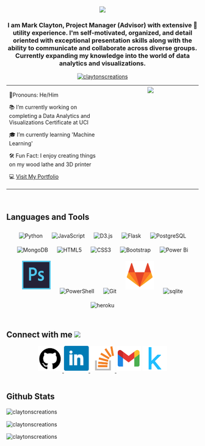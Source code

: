 <div align="center">
<img src="https://komarev.com/ghpvc/?username=claytonscreations&&style=flat-square" align="center" />
</div>  

### <div align="center">I am Mark Clayton, Project Manager (Advisor) with extensive 👷‍ utility experience. I'm self-motivated, organized, and detail oriented with exceptional presentation skills along with the ability to communicate and collaborate across diverse groups. Currently expanding my knowledge into the world of data analytics and visualizations. </div>  

<p align="center"> <a href="https://github.com/ryo-ma/github-profile-trophy"><img src="https://github-profile-trophy.vercel.app/?username=claytonscreations" alt="claytonscreations" /></a> </p>
  
<table><tr><td valign="top" width="50%">
  
👬Pronouns: He/Him  


📚 I’m currently working on completing a Data Analytics and Visualizations Certificate at UCI  
  

🎓 I’m currently learning 'Machine Learning'  
  

🛠️ Fun Fact: I enjoy creating things on my wood lathe and 3D printer  
  

💻 [Visit My Portfolio](https://claytonscreations.github.io/)  

</td><td valign="top" width="50%">

<div align="center">
<img src="https://rishavanand.github.io/static/images/greetings.gif" align="center" style="width: 100%" />
</div>  

</td></tr></table>  

<br/>  


## Languages and Tools  
<div align="center">  
<img style="margin: 10px" src="https://profilinator.rishav.dev/skills-assets/python-original.svg" alt="Python" height="75" />  
<img style="margin: 10px" src="https://profilinator.rishav.dev/skills-assets/javascript-original.svg" alt="JavaScript" height="75" />  
<img style="margin: 10px" src="https://profilinator.rishav.dev/skills-assets/d3js-original.svg" alt="D3.js" height="75" />  
<img style="margin: 10px" src="https://profilinator.rishav.dev/skills-assets/flask.png" alt="Flask" height="75" />  
<img style="margin: 10px" src="https://profilinator.rishav.dev/skills-assets/postgresql-original-wordmark.svg" alt="PostgreSQL" height="75" />  
<img style="margin: 10px" src="https://profilinator.rishav.dev/skills-assets/mongodb-original-wordmark.svg" alt="MongoDB" height="75" />  
<img style="margin: 10px" src="https://profilinator.rishav.dev/skills-assets/html5-original-wordmark.svg" alt="HTML5" height="75" />  
<img style="margin: 10px" src="https://profilinator.rishav.dev/skills-assets/css3-original-wordmark.svg" alt="CSS3" height="75" />  
<img style="margin: 10px" src="https://profilinator.rishav.dev/skills-assets/bootstrap-plain.svg" alt="Bootstrap" height="75" />  
<img style="margin: 10px" src="https://profilinator.rishav.dev/skills-assets/powerbi.png" alt="Power Bi" height="75" />  
<img style="margin: 10px" src="https://github.com/ClaytonsCreations/ClaytonsCreations/blob/main/github_icons/photoshop_icon.svg" alt="Photoshop" height="75" />  
<img style="margin: 10px" src="https://profilinator.rishav.dev/skills-assets/powershell.png" alt="PowerShell" height="75" />  
<img style="margin: 10px" src="https://profilinator.rishav.dev/skills-assets/git-scm-icon.svg" alt="Git" height="75" />  
<img style="margin: 10px" src="https://github.com/ClaytonsCreations/ClaytonsCreations/blob/main/github_icons/gitlab_logo_logos_icon.svg" alt="GitLab" height="75" /> 
<img style="margin: 10px" src="https://www.vectorlogo.zone/logos/sqlite/sqlite-icon.svg" alt="sqlite" height="75" /> 
<img style="margin: 10px" src="https://www.vectorlogo.zone/logos/heroku/heroku-icon.svg" alt="heroku" height="75" /> 

</div>   

<br/>  


## Connect with me  <img src="https://media.giphy.com/media/LnQjpWaON8nhr21vNW/giphy.gif" width="60">
<div align="center">
<a href="https://github.com/ClaytonsCreations" target="_blank">
<img src="https://github.com/ClaytonsCreations/ClaytonsCreations/blob/main/github_icons/github_icon.svg" alt="github" height="65" style="margin-bottom: 5px;" />
</a>
<a href="https://www.linkedin.com/in/markthomasclayton/" target="_blank">
<img src="https://github.com/ClaytonsCreations/ClaytonsCreations/blob/main/github_icons/linkedin_social_icon.svg" alt="linkedin" height="65" style="margin-bottom: 5px;" />
</a>
<a href="https://stackoverflow.com/story/claytonscreations" target="_blank">
<img src="https://github.com/ClaytonsCreations/ClaytonsCreations/blob/main/github_icons/stachoverflow_stack_icon.svg" alt="stackoverflow" height="65" style="margin-bottom: 5px;" />
</a>
<a href="mailto:claytonscreationsus@gmail.com"><img src="https://github.com/ClaytonsCreations/ClaytonsCreations/blob/main/github_icons/gmail_google_icon.png" alt="gmail" height="65" style="margin-bottom: 5px;" ></a>
<a href="https://www.kaggle.com/markclayton" target="_blank">
<img src="https://github.com/ClaytonsCreations/ClaytonsCreations/blob/main/github_icons/kaggle_logo_logos_icon.svg" alt="kaggle" height="65" style="margin-bottom: 5px;" />
</a>
</div>  
  

<br/>  


## Github Stats  

<p><img align="center" src="https://github-readme-stats.vercel.app/api/top-langs?username=claytonscreations&show_icons=true&locale=en&layout=compact" alt="claytonscreations" /></p>

<p><img align="center" src="https://github-readme-stats.vercel.app/api?username=claytonscreations&show_icons=true&locale=en" alt="claytonscreations" /></p>

<p><img align="center" src="https://github-readme-streak-stats.herokuapp.com/?user=claytonscreations&" alt="claytonscreations" /></p>
